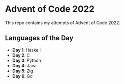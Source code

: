 # Advent of Code 2022

This repo contains my attempts of Advent of Code 2022.

## Languages of the Day

- **Day 1**: Haskell
- **Day 2**: C
- **Day 3**: Python
- **Day 4**: Java
- **Day 5**: Zig
- **Day 6**: Go
